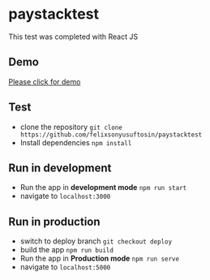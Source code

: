 # paystacktest

This test was completed with React JS

## Demo

[Please click for demo](silly-rosalind-8797f1.netlify.com)

## Test

- clone the repository `git clone https://github.com/felixsonyusuftosin/paystacktest`
- Install dependencies `npm install`

## Run in development

- Run the app in **development mode** `npm run start`
- navigate to `localhost:3000`

## Run in production

- switch to deploy branch `git checkout deploy`
- build the app `npm run build`
- Run the app in **Production mode** `npm run serve`
- navigate to `localhost:5000`
